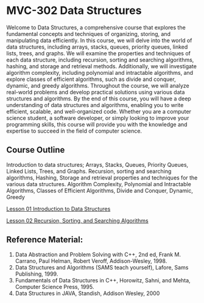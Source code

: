 # MVC-302 Data Structures
Welcome to Data Structures, a comprehensive course that explores the fundamental concepts and techniques of organizing, storing, and manipulating data efficiently. In this course, we will delve into the world of data structures, including arrays, stacks, queues, priority queues, linked lists, trees, and graphs. We will examine the properties and techniques of each data structure, including recursion, sorting and searching algorithms, hashing, and storage and retrieval methods. Additionally, we will investigate algorithm complexity, including polynomial and intractable algorithms, and explore classes of efficient algorithms, such as divide and conquer, dynamic, and greedy algorithms. Throughout the course, we will analyze real-world problems and develop practical solutions using various data structures and algorithms. By the end of this course, you will have a deep understanding of data structures and algorithms, enabling you to write efficient, scalable, and well-organized code. Whether you are a computer science student, a software developer, or simply looking to improve your programming skills, this course will provide you with the knowledge and expertise to succeed in the field of computer science.

## Course Outline
Introduction to data structures; Arrays, Stacks, Queues, Priority Queues, Linked Lists, Trees, and Graphs. Recursion, sorting and searching algorithms, Hashing, Storage and retrieval properties and techniques for the various data structures. Algorithm Complexity, Polynomial and Intractable Algorithms, Classes of Efficient Algorithms, Divide and Conquer, Dynamic, Greedy

[Lesson 01 Introduction to Data Structures](Lesson_01/Readme.md)

[Lesson 02 Recursion, Sorting, and Searching Algorithms](Lesson_02/Readme.md)


## Reference Material:
1. Data Abstraction and Problem Solving with C++, 2nd ed, Frank M. Carrano, Paul Helman, Robert Veroff, Addison-Wesley, 1998.
2. Data Structures and Algorithms (SAMS teach yourself), Lafore, Sams Publishing, 1999.
3. Fundamentals of Data Structures in C++, Horowitz, Sahni, and Mehta, Computer Science Press, 1995.
4. Data Structures in JAVA, Standish, Addison Wesley, 2000
